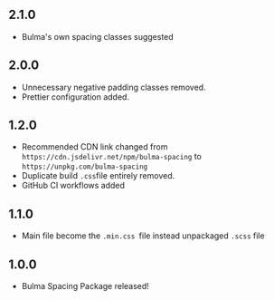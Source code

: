 ## 2.1.0
- Bulma's own spacing classes suggested

## 2.0.0
- Unnecessary negative padding classes removed.
- Prettier configuration added.

## 1.2.0
- Recommended CDN link changed from `https://cdn.jsdelivr.net/npm/bulma-spacing` to `https://unpkg.com/bulma-spacing`
- Duplicate build `.css`file entirely removed.
- GitHub CI workflows added

## 1.1.0
- Main file become the `.min.css `file instead unpackaged `.scss` file

## 1.0.0
- Bulma Spacing Package released!